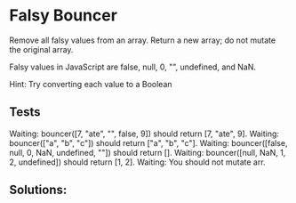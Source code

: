 # Falsy Bouncer

Remove all falsy values from an array. Return a new array; do not mutate the original array.

Falsy values in JavaScript are false, null, 0, "", undefined, and NaN.

Hint: Try converting each value to a Boolean

## Tests

Waiting: bouncer([7, "ate", "", false, 9]) should return [7, "ate", 9].
Waiting: bouncer(["a", "b", "c"]) should return ["a", "b", "c"].
Waiting: bouncer([false, null, 0, NaN, undefined, ""]) should return [].
Waiting: bouncer([null, NaN, 1, 2, undefined]) should return [1, 2].
Waiting: You should not mutate arr.

## Solutions:
